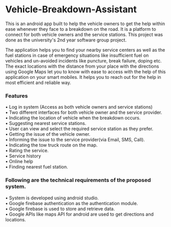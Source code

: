 # Vehicle-Breakdown-Assistant
This is an android app built to help the vehicle owners to get the help within ease whenever they face to a breakdown on the road. It is a platform to connect for both vehicle owners and the service stations. This project was done as the university's 2nd year software group project.

The application helps you to find your nearby service centers as well as the fuel stations in case of emergency situations like insufficient fuel on vehicles and un-avoided incidents like puncture, break failure, doping etc. The exact locations with the distance from your place with the directions using Google Maps let you to know with ease to access with the help of this application on your smart mobiles. It helps you to reach out for the help in most efficient and reliable way.

<h3>Features </h3>
•	Log in system (Access as both vehicle owners and service stations) <br>
•	Two different interfaces for both vehicle owner and the service provider.<br>
•	Indicating the location of vehicle when the breakdown occurs.<br>
•	Suggesting nearest service stations.<br>
•	User can view and select the required service station as they prefer.<br>
•	Getting the issue of the vehicle owner.<br>
•	Informing the issue to the service provider(via Email, SMS, Call).<br>
•	Indicating the tow truck route on the map.<br>
•	Rating the service.<br>
• Service history<br>
• Online help<br>
• Finding nearest fuel station.<br>

<h3>Following are the technical requirements of the proposed system.</h3>
• System is developed using android studio. <br>
• Google firebase authentication as the authentication module.<br>
• Google firebase is used to store and retrieve data.<br>
• Google APIs like maps API for android are used to get directions and locations.<br>

 

